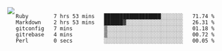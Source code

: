 

<a href="https://github.com/anuraghazra/github-readme-stats">
  <img align="left" src="https://github-readme-stats.vercel.app/api?username=kfly8&count_private=true&show_icons=true&theme=calm" />
</a>


<!--START_SECTION:waka-->

```text
Ruby        7 hrs 53 mins   ██████████████████░░░░░░░   71.74 %
Markdown    2 hrs 53 mins   ██████▓░░░░░░░░░░░░░░░░░░   26.31 %
gitconfig   7 mins          ▒░░░░░░░░░░░░░░░░░░░░░░░░   01.18 %
gitrebase   4 mins          ▒░░░░░░░░░░░░░░░░░░░░░░░░   00.72 %
Perl        0 secs          ░░░░░░░░░░░░░░░░░░░░░░░░░   00.05 %
```

<!--END_SECTION:waka-->
